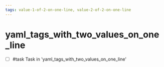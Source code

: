 ```yaml
---
tags: value-1-of-2-on-one-line, value-2-of-2-on-one-line
---
```


# yaml_tags_with_two_values_on_one_line

- [ ] #task Task in 'yaml_tags_with_two_values_on_one_line'
